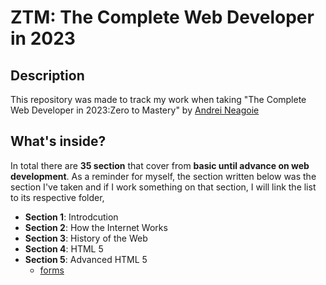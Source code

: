 # ZTM: The Complete Web Developer in 2023

## Description

This repository was made to track my work when taking "The Complete Web Developer in 2023:Zero to Mastery" by [Andrei Neagoie](https://twitter.com/andreineagoie)

## What's inside?

In total there are **35 section** that cover from **basic until advance on web development**. As a reminder for myself, the section written below was the section I've taken and if I work something on that section, I will link the list to its respective folder,

- **Section 1**: Introdcution
- **Section 2**: How the Internet Works
- **Section 3**: History of the Web
- **Section 4**: HTML 5
- **Section 5**: Advanced HTML 5
  - [forms](https://github.com/jeffrymahbuubi/zero-to-mastery-the-complete-web-developer-2023/tree/main/Section%205:%20Advanced%20HTML%205/forms)
